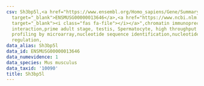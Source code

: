 ```yaml
---
csv: Sh3bp5l,<a href="https://www.ensembl.org/Homo_sapiens/Gene/Summary?db=core;g=ENSMUSG00000013646"
  target="_blank">ENSMUSG00000013646</a>,<a href="https://www.ncbi.nlm.nih.gov/pubmed/23834426"
  target="_blank"><i class="fas fa-file"></i></a>",chromatin immunoprecipitation assay,direct
  interaction,prime adult stage, testis, Spermatocyte, high throughput transcription
  profiling by microarray,nucleotide sequence identification,nucleotide sequence identification,transcriptional
  regulation,
data_alias: Sh3bp5l
data_id: ENSMUSG00000013646
data_numevidence: 1
data_species: Mus musculus
data_taxid: '10090'
title: Sh3bp5l
---
```

